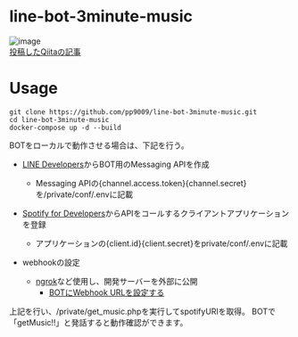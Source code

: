 # line-bot-3minute-music
![image](https://user-images.githubusercontent.com/39284992/122329816-06f47100-cf6d-11eb-813a-4a3bcc962141.gif)  
[投稿したQiitaの記事](https://qiita.com/PP_/items/7eec02d645f0ae52ede0)

# Usage

```
git clone https://github.com/pp9009/line-bot-3minute-music.git
cd line-bot-3minute-music
docker-compose up -d --build
```


BOTをローカルで動作させる場合は、下記を行う。

* [LINE Developers](
https://developers.line.biz/ja/docs/messaging-api/getting-started/)からBOT用のMessaging APIを作成
  * Messaging APIの{channel.access.token}{channel.secret}を/private/conf/.envに記載

* [Spotify for Developers](https://developer.spotify.com/dashboard/)からAPIをコールするクライアントアプリケーションを登録
  * アプリケーションの{client.id}{client.secret}をprivate/conf/.envに記載

* webhookの設定
  * [ngrok](https://ngrok.com/)など使用し、開発サーバーを外部に公開
    * [BOTにWebhook URLを設定する](https://developers.line.biz/ja/docs/messaging-api/building-bot/#setting-webhook-url)

上記を行い、/private/get_music.phpを実行してspotifyURIを取得。
BOTで「getMusic!!」と発話すると動作確認ができます。
